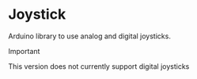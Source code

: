 # Joystick
Arduino library to use analog and digital joysticks.
> [!IMPORTANT]
> This version does not currently support digital joysticks
